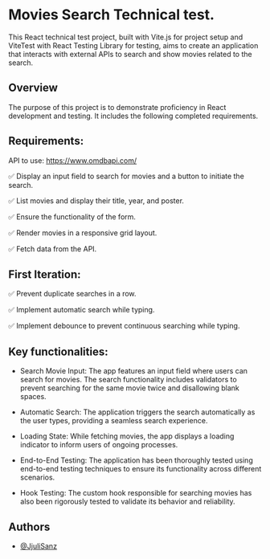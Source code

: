 # Movies Search Technical test.

This React technical test project, built with Vite.js for project setup and ViteTest with React Testing Library for testing, aims to create an application that interacts with external APIs to search and show movies related to the search.


## Overview

The purpose of this project is to demonstrate proficiency in React development and testing. It includes the following completed requirements.


## Requirements:

API to use: https://www.omdbapi.com/

✅ Display an input field to search for movies and a button to initiate the search.

✅ List movies and display their title, year, and poster.

✅ Ensure the functionality of the form.

✅ Render movies in a responsive grid layout.

✅ Fetch data from the API.

## First Iteration:

✅ Prevent duplicate searches in a row.

✅ Implement automatic search while typing.

✅ Implement debounce to prevent continuous searching while typing.


## Key functionalities:

- Search Movie Input: The app features an input field where users can search for movies. The search functionality includes validators to prevent searching for the same movie twice and disallowing blank spaces.

- Automatic Search: The application triggers the search automatically as the user types, providing a seamless search experience.

- Loading State: While fetching movies, the app displays a loading indicator to inform users of ongoing processes.

- End-to-End Testing: The application has been thoroughly tested using end-to-end testing techniques to ensure its functionality across different scenarios.

- Hook Testing: The custom hook responsible for searching movies has also been rigorously tested to validate its behavior and reliability.


## Authors

- [@JjuliSanz ](https://github.com/JjuliSanz)